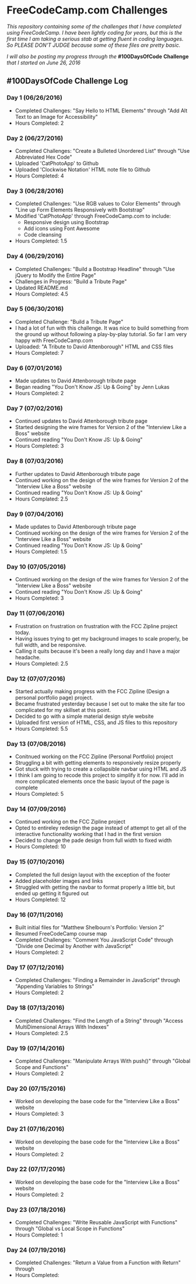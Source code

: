 # FreeCodeCamp.com Challenges

*This repository containing some of the challenges that I have completed using FreeCodeCamp. I have been lightly coding for years, but this is the first time I am taking a serious stab at getting fluent in coding languages. So PLEASE DON'T JUDGE because some of these files are pretty basic.*

*I will also be posting my progress through the* **#100DaysOfCode** **Challenge** *that I started on June 26, 2016*

## #100DaysOfCode Challenge Log

### Day 1 (06/26/2016)
* Completed Challenges: "Say Hello to HTML Elements" through "Add Alt Text to an Image for Accessibility"
* Hours Completed: 2

### Day 2 (06/27/2016)
* Completed Challenges: "Create a Bulleted Unordered List" through "Use Abbreviated Hex Code"
* Uploaded 'CatPhotoApp' to Github
* Uploaded 'Clockwise Notation' HTML note file to Github
* Hours Completed: 4

### Day 3 (06/28/2016)
* Completed Challenges: "Use RGB values to Color Elements" through "Line up Form Elements Responsively with Bootstrap"
* Modified 'CatPhotoApp' through FreeCodeCamp.com to include:
  * Responsive design using Bootstrap
  * Add icons using Font Awesome
  * Code cleansing
* Hours Completed: 1.5

### Day 4 (06/29/2016)
* Completed Challenges: "Build a Bootstrap Headline" through "Use jQuery to Modify the Entire Page"
* Challenges in Progress: "Build a Tribute Page"
* Updated README.md
* Hours Completed: 4.5

### Day 5 (06/30/2016)
* Completed Challenge: "Build a Tribute Page"
* I had a lot of fun with this challenge. It was nice to build something from the ground up without following a play-by-play tutorial. So far I am very happy with FreeCodeCamp.com
* Uploaded: "A Tribute to David Attenborough" HTML and CSS files
* Hours Completed: 7

### Day 6 (07/01/2016)
* Made updates to David Attenborough tribute page
* Began reading "You Don't Know JS: Up & Going" by Jenn Lukas
* Hours Completed: 2

### Day 7 (07/02/2016)
* Continued updates to David Attenborough tribute page
* Started designing the wire frames for Version 2 of the "Interview Like a Boss" website
* Continued reading "You Don't Know JS: Up & Going"
* Hours Completed: 3

### Day 8 (07/03/2016)
* Further updates to David Attenborough tribute page
* Continued working on the design of the wire frames for Version 2 of the "Interview Like a Boss" website
* Continued reading "You Don't Know JS: Up & Going"
* Hours Complated: 2.5

### Day 9 (07/04/2016)
* Made updates to David Attenborough tribute page
* Continued working on the design of the wire frames for Version 2 of the "Interview Like a Boss" website
* Continued reading "You Don't Know JS: Up & Going"
* Hours Completed: 1.5

### Day 10 (07/05/2016)
* Continued working on the design of the wire frames for Version 2 of the "Interview Like a Boss" website
* Continued reading "You Don't Know JS: Up & Going"
* Hours Completed: 3

### Day 11 (07/06/2016)
* Frustration on frustration on frustration with the FCC Zipline project today.
* Having issues trying to get my background images to scale properly, be full width, and be responsive.
* Calling it quits because it's been a really long day and I have a major headache.
* Hours Completed: 2.5

### Day 12 (07/07/2016)
* Started actually making progress with the FCC Zipline (Design a personal portfolio page) project.
* Became frustrated yesterday because I set out to make the site far too complicated for my skillset at this point.
* Decided to go with a simple material design style website
* Uploaded first version of HTML, CSS, and JS files to this repository
* Hours Completed: 5.5

### Day 13 (07/08/2016)
* Conitnued working on the FCC Zipline (Personal Portfolio) project
* Struggling a bit with getting elements to responsively resize properly
* Got stuck with trying to create a collapsible navbar using HTML and JS
* I think I am going to recode this project to simplify it for now. I'll add in more complicated elements once the basic layout of the page is complete
* Hours Completed: 5

### Day 14 (07/09/2016)
* Continued working on the FCC Zipline project
* Opted to entireley redesign the page instead of attempt to get all of the interactive functionality working that I had in the first version
* Decided to change the pade design from full width to fixed width
* Hours Completed: 10

### Day 15 (07/10/2016)
* Completed the full design layout with the exception of the footer
* Added placeholder images and links
* Struggled with getting the navbar to format properly a little bit, but ended up getting it figured out
* Hours Completed: 12

### Day 16 (07/11/2016)
* Built initial files for "Matthew Shelbourn's Portfolio: Version 2"
* Resumed FreeCodeCamp course map
* Completed Challenges: "Comment You JavaScript Code" through "Divide one Decimal by Another with JavaScript"
* Hours Completed: 2

### Day 17 (07/12/2016)
* Completed Challenges: "Finding a Remainder in JavaScript" through "Appending Variables to Strings"
* Hours Completed: 2

### Day 18 (07/13/2016)
* Completed Challenges: "Find the Length of a String" through "Access MultiDimensional Arrays With Indexes"
* Hours Completed: 2.5

### Day 19 (07/14/2016)
* Completed Challenges: "Manipulate Arrays With push()" through "Global Scope and Functions"
* Hours Completed:  2

### Day 20 (07/15/2016)
* Worked on developing the base code for the "Interview Like a Boss" website
* Hours Completed:  3

### Day 21 (07/16/2016)
* Worked on developing the base code for the "Interview Like a Boss" website
* Hours Completed:  2

### Day 22 (07/17/2016)
* Worked on developing the base code for the "Interview Like a Boss" website
* Hours Completed:  2

### Day 23 (07/18/2016)
* Completed Challenges: "Write Reusable JavaScript with Functions" through "Global vs Local Scope in Functions"
* Hours Completed:  1

### Day 24 (07/19/2016)
* Completed Challenges: "Return a Value from a Function with Return" through
* Hours Completed: 